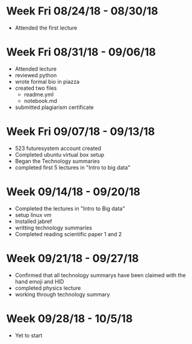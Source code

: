 

# Week Fri 08/24/18 - 08/30/18

* Attended the first lecture

# Week Fri 08/31/18 - 09/06/18

* Attended lecture
* reviewed python
* wrote formal bio in piazza
* created two files
  *  readme.yml
  *  notebook.md
* submitted plagiarism certificate

# Week Fri 09/07/18 - 09/13/18

* 523 futuresystem account created
* Completed ubuntu virtual box setup
* Began the Technology summaries
* completed first 5 lectures in "Intro to big data" 

# Week 09/14/18 - 09/20/18

* Completed the lectures in "Intro to Big data" 
* setup linux vm
* Installed jabref
* writting technology summaries
* Completed reading scientific paper 1 and 2

# Week 09/21/18 - 09/27/18

* Confirmed that all technology summarys have been claimed with the hand emoji and HID
* completed physics lecture
* working through technology summary

# Week 09/28/18 - 10/5/18

* Yet to start
